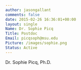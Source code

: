 ```yaml
---
author: jasongallant
comments: false
date: 2015-02-26 16:36:01+00:00
layout: single
Name: Dr. Sophie Picq
Title: Postdoc
Email: picqsoph@msu.edu
Picture: /images/sophie.png
Status: Active
---
```


Dr. Sophie Picq, Ph.D.
